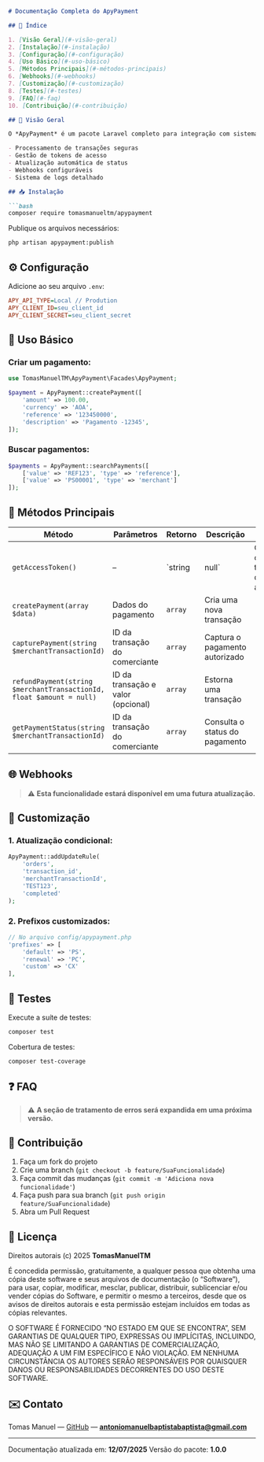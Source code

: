````markdown
# Documentação Completa do ApyPayment

## 📌 Índice

1. [Visão Geral](#-visão-geral)
2. [Instalação](#-instalação)
3. [Configuração](#-configuração)
4. [Uso Básico](#-uso-básico)
5. [Métodos Principais](#-métodos-principais)
6. [Webhooks](#-webhooks)
7. [Customização](#-customização)
8. [Testes](#-testes)
9. [FAQ](#-faq)
10. [Contribuição](#-contribuição)

## 🌟 Visão Geral

O *ApyPayment* é um pacote Laravel completo para integração com sistema de pagamento da AppyPay, oferecendo:

- Processamento de transações seguras
- Gestão de tokens de acesso
- Atualização automática de status
- Webhooks configuráveis
- Sistema de logs detalhado

## 📥 Instalação

```bash
composer require tomasmanueltm/apypayment

````

Publique os arquivos necessários:

```bash
php artisan apypayment:publish    

```

## ⚙️ Configuração

Adicione ao seu arquivo `.env`:

```ini
APY_API_TYPE=Local // Prodution 
APY_CLIENT_ID=seu_client_id
APY_CLIENT_SECRET=seu_client_secret
```

## 🚀 Uso Básico

### Criar um pagamento:

```php
use TomasManuelTM\ApyPayment\Facades\ApyPayment;

$payment = ApyPayment::createPayment([
    'amount' => 100.00,
    'currency' => 'AOA',
    'reference' => '123450000',
    'description' => 'Pagamento -12345',
]);
```

### Buscar pagamentos:

```php
$payments = ApyPayment::searchPayments([
    ['value' => 'REF123', 'type' => 'reference'],
    ['value' => 'PS00001', 'type' => 'merchant']
]);
```

## 🔧 Métodos Principais

| Método                                                               | Parâmetros                         | Retorno  | Descrição                      |                         |
| -------------------------------------------------------------------- | ---------------------------------- | -------- | ------------------------------ | ----------------------- |
| `getAccessToken()`                                                   | –                                  | \`string | null\`                         | Obtém o token de acesso |
| `createPayment(array $data)`                                         | Dados do pagamento                 | `array`  | Cria uma nova transação        |                         |
| `capturePayment(string $merchantTransactionId)`                      | ID da transação do comerciante     | `array`  | Captura o pagamento autorizado |                         |
| `refundPayment(string $merchantTransactionId, float $amount = null)` | ID da transação e valor (opcional) | `array`  | Estorna uma transação          |                         |
| `getPaymentStatus(string $merchantTransactionId)`                    | ID da transação do comerciante     | `array`  | Consulta o status do pagamento |                         |

## 🌐 Webhooks

> ⚠️ **Esta funcionalidade estará disponível em uma futura atualização.**

## 🎨 Customização

### 1. Atualização condicional:

```php
ApyPayment::addUpdateRule(
    'orders', 
    'transaction_id',
    'merchantTransactionId',
    'TEST123',
    'completed'
);
```

### 2. Prefixos customizados:

```php
// No arquivo config/apypayment.php
'prefixes' => [
    'default' => 'PS',
    'renewal' => 'PC',
    'custom' => 'CX'
],
```

## 🧪 Testes

Execute a suíte de testes:

```bash
composer test
```

Cobertura de testes:

```bash
composer test-coverage
```

## ❓ FAQ

> ⚠️ **A seção de tratamento de erros será expandida em uma próxima versão.**

## 🤝 Contribuição

1. Faça um fork do projeto
2. Crie uma branch (`git checkout -b feature/SuaFuncionalidade`)
3. Faça commit das mudanças (`git commit -m 'Adiciona nova funcionalidade'`)
4. Faça push para sua branch (`git push origin feature/SuaFuncionalidade`)
5. Abra um Pull Request

## 📄 Licença

Direitos autorais (c) 2025 **TomasManuelTM**

É concedida permissão, gratuitamente, a qualquer pessoa que obtenha uma cópia deste software e seus arquivos de documentação (o “Software”), para usar, copiar, modificar, mesclar, publicar, distribuir, sublicenciar e/ou vender cópias do Software, e permitir o mesmo a terceiros, desde que os avisos de direitos autorais e esta permissão estejam incluídos em todas as cópias relevantes.

O SOFTWARE É FORNECIDO “NO ESTADO EM QUE SE ENCONTRA”, SEM GARANTIAS DE QUALQUER TIPO, EXPRESSAS OU IMPLÍCITAS, INCLUINDO, MAS NÃO SE LIMITANDO A GARANTIAS DE COMERCIALIZAÇÃO, ADEQUAÇÃO A UM FIM ESPECÍFICO E NÃO VIOLAÇÃO. EM NENHUMA CIRCUNSTÂNCIA OS AUTORES SERÃO RESPONSÁVEIS POR QUAISQUER DANOS OU RESPONSABILIDADES DECORRENTES DO USO DESTE SOFTWARE.

## ✉️ Contato

Tomas Manuel — [GitHub](https://github.com/tomasmanueltm) — **[antoniomanuelbaptistabaptista@gmail.com](mailto:antoniomanuelbaptistabaptista@gmail.com)**

---

Documentação atualizada em: **12/07/2025**
Versão do pacote: **1.0.0**